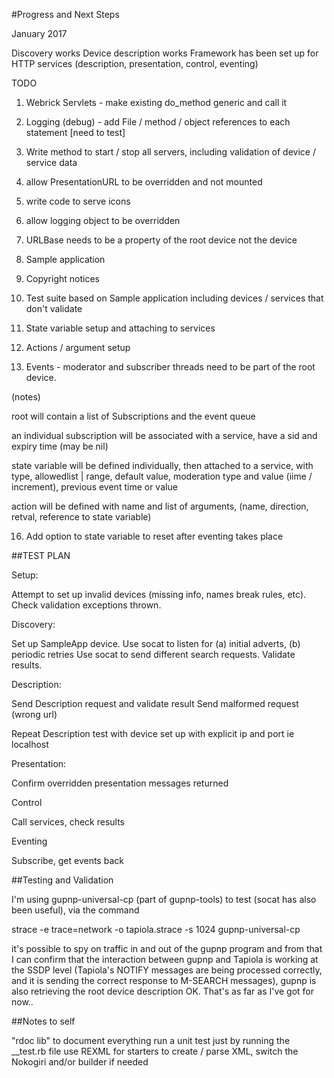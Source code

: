 #Progress and Next Steps

January 2017

Discovery works
Device description works
Framework has been set up for HTTP services (description, presentation, control, eventing)

TODO

1. Webrick Servlets - make existing do_method generic and call it

2. Logging (debug) - add File / method / object references to each statement [need to test]


4. Write method to start / stop all servers, including validation of device / service data



6.  allow PresentationURL to be overridden and not mounted
7.  write code to serve icons
8.  allow logging object to be overridden

9.  URLBase needs to be a property of the root device not the device


10. Sample application

11. Copyright notices

12. Test suite based on Sample application including devices / services that don't validate

13. State variable setup and attaching to services

14. Actions / argument setup

15. Events - moderator and subscriber threads need to be part of the root device.

(notes)

root will contain a list of Subscriptions and the event queue

an individual subscription will be associated with a service, have a sid and expiry time (may be nil)

state variable will be defined individually, then attached to a service, with type, allowedlist | range, default value, moderation type and value (iime / increment), previous event time or value 

action will be defined with name and list of arguments, (name, direction, retval, reference to state variable)

16. Add option to state variable to reset after eventing takes place

##TEST PLAN

Setup:

Attempt to set up invalid devices (missing info, names break rules, etc).  Check validation exceptions thrown.

Discovery:

Set up SampleApp device.
Use socat to listen for (a) initial adverts, (b) periodic retries
Use socat to send different search requests.  Validate results.

Description:

Send Description request and validate result
Send malformed request (wrong url) 

Repeat Description test with device set up with explicit ip and port ie localhost

Presentation:

Confirm overridden presentation messages returned

Control

Call services, check results

Eventing

Subscribe, get events back


##Testing and Validation

I'm using gupnp-universal-cp (part of gupnp-tools) to test (socat has also been useful), via the command

strace -e trace=network -o tapiola.strace -s 1024 gupnp-universal-cp

it's possible to spy on traffic in and out of the gupnp program and from that I can confirm that the interaction between gupnp and Tapiola is working at the SSDP level (Tapiola's NOTIFY messages are being processed correctly, and it is sending the correct response to M-SEARCH messages), gupnp is also retrieving the root device description OK.  That's as far as I've got for now..



##Notes to self

"rdoc lib" to document everything
run a unit test just by running the __test.rb file
use REXML for starters to create / parse XML, switch the Nokogiri and/or builder if needed
